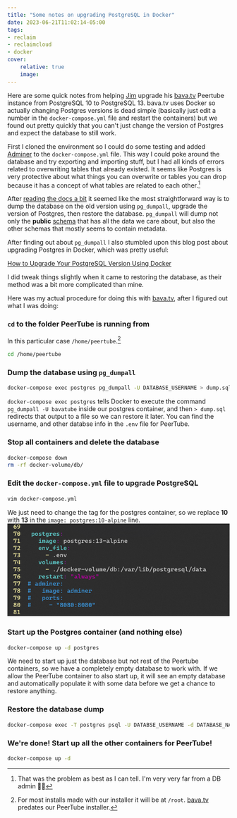 ```yaml
---
title: "Some notes on upgrading PostgreSQL in Docker"
date: 2023-06-21T11:02:14-05:00
tags:
- reclaim
- reclaimcloud
- docker
cover:
    relative: true
    image: 
---
```


Here are some quick notes from helping [Jim](https://bavatuesdays.com) upgrade his [bava.tv](https://bava.tv/) Peertube instance from PostgreSQL 10 to PostgreSQL 13. bava.tv uses Docker so actually changing Postgres versions is dead simple (basically just edit a number in the `docker-compose.yml` file and restart the containers) but we found out pretty quickly that you can't just change the version of Postgres and expect the database to still work.

First I cloned the environment so I could do some testing and added [Adminer](/db-webui-for-docker/) to the `docker-compose.yml` file. This way I could poke around the database and try exporting and importing stuff, but I had all kinds of errors related to overwriting tables that already existed. It seems like Postgres is very protective about what things you can overwrite or tables you can drop because it has a concept of what tables are related to each other.[^1]

[^1]: That was the problem as best as I can tell. I'm very very far from a DB admin 🤷‍♂️

After [reading the docs a bit](https://www.postgresql.org/docs/current/upgrading.html) it seemed like the most straightforward way is to dump the database on the old version using `pg_dumpall`, upgrade the version of Postgres, then restore the database. `pg_dumpall` will dump not only the **public** [schema](https://www.postgresql.org/docs/current/ddl-schemas.html) that has all the data we care about, but also the other schemas that mostly seems to contain metadata.

After finding out about `pg_dumpall` I also stumbled upon this blog post about upgrading Postgres in Docker, which was pretty useful:

[How to Upgrade Your PostgreSQL Version Using Docker](https://betterprogramming.pub/how-to-upgrade-your-postgresql-version-using-docker-d1e81dbbbdf9)

I did tweak things slightly when it came to restoring the database, as their method was a bit more complicated than mine.

Here was my actual procedure for doing this with [bava.tv](https://bava.tv), after I figured out what I was doing:

### `cd` to the folder PeerTube is running from
In this particular case `/home/peertube`.[^2]
```bash
cd /home/peertube
```
[^2]: For most installs made with our installer it will be at `/root`. [bava.tv](https://bava.tv) predates our PeerTube installer.

### Dump the database using `pg_dumpall`
```bash
docker-compose exec postgres pg_dumpall -U DATABASE_USERNAME > dump.sql
```
`docker-compose exec postgres` tells Docker to execute the command `pg_dumpall -U bavatube` inside our postgres container, and then `> dump.sql` redirects that output to a file so we can restore it later. You can find the username, and other databse info in the `.env` file for PeerTube.

### Stop all containers and delete the database
```bash
docker-compose down
rm -rf docker-volume/db/
```

### Edit the `docker-compose.yml` file to upgrade PostgreSQL
```bash
vim docker-compose.yml
``` 
We just need to change the tag for the postgres container, so we replace **10** with **13** in the `image: postgres:10-alpine` line.
![screenshot of the docker-compose.yml file](docker-compose.png)

### Start up the Postgres container (and nothing else)
```bash
docker-compose up -d postgres
```
We need to start up just the database but not rest of the Peertube containers, so we have a completely empty database to work with. If we allow the PeerTube container to also start up, it will see an empty database and automatically populate it with some data before we get a chance to restore anything.

### Restore the database dump
```bash
docker-compose exec -T postgres psql -U DATABSE_USERNAME -d DATABASE_NAME < dump.sql
```

### We're done! Start up all the other containers for PeerTube!
```bash
docker-compose up -d
```